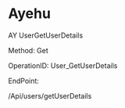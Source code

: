 #     Ayehu


AY UserGetUserDetails

Method: Get

OperationID: User_GetUserDetails

EndPoint:

/Api/users/getUserDetails
